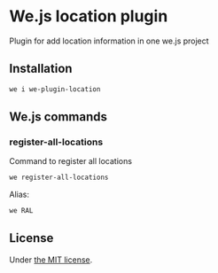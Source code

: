 # We.js location plugin

Plugin for add location information in one we.js project

## Installation

```sh
we i we-plugin-location
```

## We.js commands

### register-all-locations
Command to register all locations

```sh
we register-all-locations
```

Alias:

```sh
we RAL
```


## License

Under [the MIT license](https://github.com/wejs/we/blob/master/LICENSE.md).